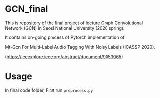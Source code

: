 # GCN_final

This is repository of the final project of lecture Graph Convolutional Network (GCN) in Seoul National University (2020 spring).


It contains on-going process of Pytorch implementation of

Mt-Gcn For Multi-Label Audio Tagging With Noisy Labels (ICASSP 2020).

(https://ieeexplore.ieee.org/abstract/document/9053065)


# Usage
In final code folder,
First run ```preprocess.py```
